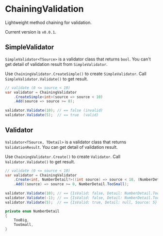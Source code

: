 # ChainingValidation
Lightweight method chaining for validation.

Current version is `v0.0.1`.

## SimpleValidator

`SimpleValidator<TSource>` is a validator class that returns `bool`.
You can't get detail of validation result from `SimpleValidator`.

Use `ChainingValidator.CreateSimple()` to create `SimpleValidator`.
Call `SimpleValidator.Validate()` to get result.

```csharp
// validate (0 <= source < 10)
var validator = ChainingValidator
    .CreateSimple<int>(source => source < 10)
    .Add(source => source >= 0);
    
validator.Validate(10); // == false (invalid)
validator.Validate(5);  // == true  (valid)
```


## Validator

`Validator<TSource, TDetail>` is a validator class that returns `ValidationResult`.
You can get detail of validation result.

Use `ChainingValidator.Create()` to create `Validator`.
Call `Validator.Validate()` to get result.

```csharp
// validate (0 <= source < 10)
var validator = ChainingValidator
    .Create<int, NumberDetail?>((int source) => source < 10, (NumberDetail?)NumberDetail.TooBig)
    .Add((source) => source >= 0, NumberDetail.TooSmall);
    
validator.Validate(10); // == {IsValid: false, Detail: NumberDetail.TooBig, Source: 10}
validator.Validate(-1); // == {IsValid: false, Detail: NumberDetail.TooSmall, Source: -1}
validator.Validate(5);  // == {IsValid: true, Detail: null, Source: 5}
```

```csharp
private enum NumberDetail
{
    TooBig,
    TooSmall,
}
```
